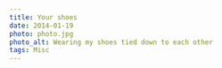 ```yaml
---
title: Your shoes
date: 2014-01-19
photo: photo.jpg
photo_alt: Wearing my shoes tied down to each other
tags: Misc
---
```

